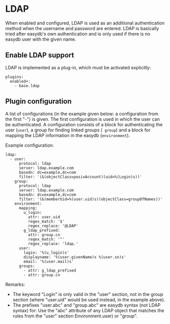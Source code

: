 # LDAP

When enabled and configured, LDAP is used as an additional authentication method when the username and password are entered. LDAP is basically tried after easydb's own authentication and is only used if there is no easydb user with the given name.

## Enable LDAP support

LDAP is implemented as a plug-in, which must be activated explicitly:
```
plugins:
  enabled+:
    - base.ldap
```

## Plugin configuration

A list of configurations (in the example given below: a configuration from the first "-") is given. The first configuration is used in which the user can be authenticated. A configuration consists of a block for authenticating the user (`user`), a group for finding linked groups (` group`) and a block for mapping the LDAP information in the easydb (`environment`).

Example configuration:

```
ldap:
  - user:
      protocol: ldap
      server: ldap.example.com
      basedn: dc=example,dc=com
      filter: '(&(objectClass=posixAccount)(uid=%(Login)s))'
    group:
      protocol: ldap
      server: ldap.example.com
      basedn: dc=example,dc=com
      filter: '(&(memberUid=%(user.uid)s)(objectClass=groupOfNames))'
    environment:
      mapping:
        u_login:
          attr: user.uid
          regex_match: '$'
          regex_replace: '@LDAP'
        g_ldap_prefixed:
          attr: group.cn
          regex_match: '^'
          regex_replace: 'ldap.'
      user:
        login: '%(u_login)s'
        displayname: '%(user.givenName)s %(user.sn)s'
        email: '%(user.mail)s'
      groups:
        - attr: g_ldap_prefixed
        - attr: group.cn
```

Remarks:

- The keyword "Login" is only valid in the "user" section, not in the group section (where "user.uid" would be used instead, in the example above).
- The prefixes "user.abc" and "group.abc" are easydb syntax (not LDAP syntax) for: Use the "abc" attribute of any LDAP object that matches the rules from the "user" section Environment.user) or "group".